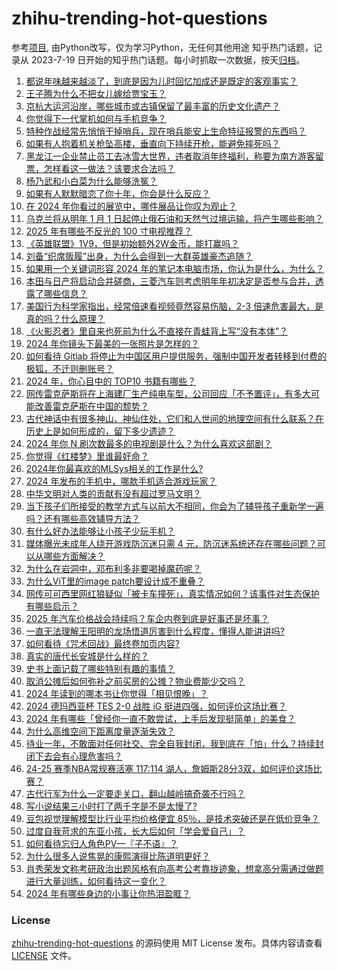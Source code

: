 # zhihu-trending-hot-questions
参考[项目](https://github.com/justjavac/zhihu-trending-hot-questions), 由Python改写，仅为学习Python，无任何其他用途
知乎热门话题，记录从 2023-7-19
日开始的知乎热门话题。每小时抓取一次数据，按天[归档](./data)。
<!-- BEGIN -->
<!-- 最后更新时间 2024-12-25 03:25:30.899202 -->
1. [都说年味越来越淡了，到底是因为儿时回忆加成还是既定的客观事实？](https://www.zhihu.com/question/7740534684)
1. [王子腾为什么不把女儿嫁给贾宝玉？](https://www.zhihu.com/question/7446150609)
1. [京杭大运河沿岸，哪些城市或古镇保留了最丰富的历史文化遗产？](https://www.zhihu.com/question/5375965628)
1. [你觉得下一代掌机如何与手机竞争？](https://www.zhihu.com/question/41336586)
1. [特种作战经常先悄悄干掉哨兵，现在哨兵能安上生命特征报警的东西吗？](https://www.zhihu.com/question/7024751512)
1. [如果有人抱着机关枪坠高楼，垂直向下持续开枪，能避免摔死吗？](https://www.zhihu.com/question/7448099655)
1. [黑龙江一企业禁止员工去冰雪大世界，违者取消年终福利，称要为南方游客留票，怎样看这一做法？该要求合法吗？](https://www.zhihu.com/question/7694314569)
1. [杨乃武和小白菜为什么能够洗冤？](https://www.zhihu.com/question/24044124)
1. [如果有人默默暗恋了你十年，你会是什么反应？](https://www.zhihu.com/question/4435318266)
1. [在 2024 年你看过的展览中，哪件展品让你叹为观止？](https://www.zhihu.com/question/6738864632)
1. [乌克兰将从明年 1 月 1 日起停止俄石油和天然气过境运输，将产生哪些影响？](https://www.zhihu.com/question/665734261)
1. [2025 年有哪些不反光的 100 寸电视推荐？](https://www.zhihu.com/question/7740456348)
1. [《英雄联盟》1V9，但是初始额外2W金币，能打赢吗？](https://www.zhihu.com/question/4520963709)
1. [刘备“织席贩履”出身，为什么会得到一大群英雄豪杰追随？](https://www.zhihu.com/question/7391156803)
1. [如果用一个关键词形容 2024 年的笔记本电脑市场，你认为是什么，为什么？](https://www.zhihu.com/question/7208781254)
1. [本田与日产将启动合并磋商，三菱汽车则考虑明年年初决定是否参与合并，透露了哪些信息？](https://www.zhihu.com/question/7609346291)
1. [美国行为科学家指出，经常倍速看视频竟然容易伤脑，2-3 倍速危害最大，是真的吗？什么原理？](https://www.zhihu.com/question/7650171346)
1. [《火影忍者》里自来也死前为什么不直接在青蛙背上写“没有本体”？](https://www.zhihu.com/question/658718602)
1. [2024 年你镜头下最美的一张照片是怎样的？](https://www.zhihu.com/question/7267130463)
1. [如何看待 Gitlab 将停止为中国区用户提供服务，强制中国开发者转移到付费的极狐，不迁则删账号？](https://www.zhihu.com/question/7628381873)
1. [2024 年，你心目中的 TOP10 书籍有哪些？](https://www.zhihu.com/question/7267124368)
1. [网传雷克萨斯将在上海建厂生产纯电车型，公司回应「不予置评」，有多大可能改善雷克萨斯在中国的颓势？](https://www.zhihu.com/question/7711161815)
1. [古代神话中有很多神山、神仙住处，它们和人世间的地理空间有什么联系？在历史上是如何形成的，留下多少遗迹？](https://www.zhihu.com/question/7092527692)
1. [2024 年你 N 刷次数最多的电视剧是什么？为什么喜欢这部剧？](https://www.zhihu.com/question/6738795824)
1. [你觉得《红楼梦》里谁最好命？](https://www.zhihu.com/question/6139964400)
1. [2024年你最喜欢的MLSys相关的工作是什么?](https://www.zhihu.com/question/7370558713)
1. [2024 年发布的手机中，哪款手机适合游戏玩家？](https://www.zhihu.com/question/7744331561)
1. [中华文明对人类的贡献有没有超过罗马文明？](https://www.zhihu.com/question/650719843)
1. [当下孩子们所接受的教学方式与以前大不相同，你会为了辅导孩子重新学一遍吗？还有哪些高效辅导方法？](https://www.zhihu.com/question/7368899294)
1. [有什么好办法能够让小孩子少玩手机？](https://www.zhihu.com/question/7649174994)
1. [媒体曝光未成年人绕开游戏防沉迷只需 4 元，防沉迷系统还存在哪些问题？可以从哪些方面解决？](https://www.zhihu.com/question/7600034969)
1. [为什么在岩洞中，邓布利多非要喝掉魔药呢？](https://www.zhihu.com/question/531824755)
1. [为什么ViT里的image patch要设计成不重叠？](https://www.zhihu.com/question/464968595)
1. [网传可可西里网红狼疑似「被卡车撞死」，真实情况如何？该事件对生态保护有哪些启示？](https://www.zhihu.com/question/7713008281)
1. [2025 年汽车价格战会持续吗？车企内卷到底是好事还是坏事？](https://www.zhihu.com/question/6738581469)
1. [一直无法理解王阳明的龙场悟道厉害到什么程度，懂得人能讲讲吗?](https://www.zhihu.com/question/587635342)
1. [如何看待《咒术回战》最终卷加页内容?](https://www.zhihu.com/question/7663180171)
1. [真实的唐代长安城是什么样的？](https://www.zhihu.com/question/336603609)
1. [史书上面记载了哪些特别有趣的事情？](https://www.zhihu.com/question/2766098053)
1. [取消公摊后如何弥补之前买房的公摊？物业费能少交吗？](https://www.zhihu.com/question/7614650109)
1. [2024 年读到的哪本书让你觉得「相见恨晚」？](https://www.zhihu.com/question/6738812350)
1. [2024 德玛西亚杯 TES 2-0 战胜 iG 挺进四强，如何评价这场比赛？](https://www.zhihu.com/question/7751440603)
1. [2024 年有哪些「曾经你一直不敢尝试，上手后发现挺简单」的美食？](https://www.zhihu.com/question/6753795187)
1. [为什么高维空间下距离度量逐渐失效？](https://www.zhihu.com/question/630891067)
1. [待业一年，不敢面对任何社交、完全自我封闭，我到底在「怕」什么？持续封闭下去会有心理危害吗？](https://www.zhihu.com/question/6684039531)
1. [24-25 赛季NBA常规赛活塞 117:114 湖人，詹姆斯28分3双，如何评价这场比赛？](https://www.zhihu.com/question/7708015684)
1. [古代行军为什么一定要走关口，翻山越岭搞奇袭不行吗？](https://www.zhihu.com/question/7651457935)
1. [写小说结果三小时打了两千字是不是太慢了?](https://www.zhihu.com/question/7577042672)
1. [豆包视觉理解模型比行业平均价格便宜 85％，是技术突破还是在低价竞争？](https://www.zhihu.com/question/7292708695)
1. [过度自我苛求的东亚小孩，长大后如何「学会爱自己」？](https://www.zhihu.com/question/7253766020)
1. [如何看待忘归人角色PV—『子不语』？](https://www.zhihu.com/question/7714217718)
1. [为什么很多人说焦晃的康熙演得比陈道明更好？](https://www.zhihu.com/question/310271687)
1. [肖秀荣发文称考研政治出题风格有向高考公考靠拢迹象，想拿高分需通过做题进行大量训练，如何看待这一变化？](https://www.zhihu.com/question/7649507920)
1. [2024 年有哪些身边的小事让你热泪盈眶？](https://www.zhihu.com/question/6751966909)
<!-- END -->
### License
[zhihu-trending-hot-questions](https://github.com/yaogengzhu/zhihu-trending-hot-questions)
的源码使用 MIT License 发布。具体内容请查看 [LICENSE](./LICENSE) 文件。

